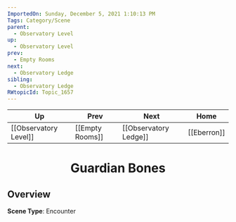 ```yaml
---
ImportedOn: Sunday, December 5, 2021 1:10:13 PM
Tags: Category/Scene
parent:
  - Observatory Level
up:
  - Observatory Level
prev:
  - Empty Rooms
next:
  - Observatory Ledge
sibling:
  - Observatory Ledge
RWtopicId: Topic_1657
---
```


| Up | Prev | Next | Home |
|----|------|------|------|
| [[Observatory Level]] | [[Empty Rooms]] | [[Observatory Ledge]] | [[Eberron]] |

# <center>Guardian Bones</center>

## Overview

**Scene Type**: Encounter
